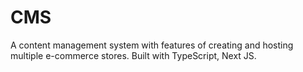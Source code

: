 # CMS
A content management system with features of creating and hosting multiple e-commerce stores. Built with TypeScript,  Next JS.
